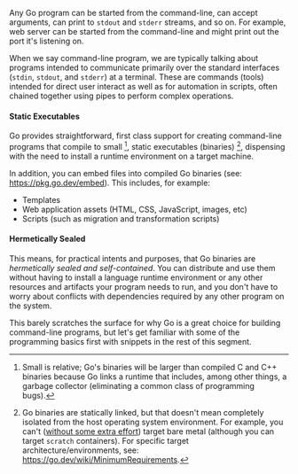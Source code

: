 Any Go program can be started from the command-line, can accept arguments, can print to `stdout` and `stderr` streams, and so on. For example, web server can be started from the command-line and might print out the port it's listening on.

When we say command-line program, we are typically talking about programs intended to communicate primarily over the standard interfaces (`stdin`, `stdout`, and `stderr`) at a terminal. These are commands (tools) intended for direct user interact as well as for automation in scripts, often chained together using pipes to perform complex operations.

#### Static Executables

Go provides straightforward, first class support for creating command-line programs that compile to small [^1], static executables (binaries) [^2], dispensing with the need to install a runtime environment on a target machine.

In addition, you can embed files into compiled Go binaries (see: https://pkg.go.dev/embed). This includes, for example:

* Templates
* Web application assets (HTML, CSS, JavaScript, images, etc)
* Scripts (such as migration and transformation scripts)

#### Hermetically Sealed

This means, for practical intents and purposes, that Go binaries are *hermetically sealed and self-contained*. You can distribute and use them without having to install a language runtime environment or any other resources and artifacts your program needs to run, and you don't have to worry about conflicts with dependencies required by any other program on the system.

This barely scratches the surface for why Go is a great choice for building command-line programs, but let's get familiar with some of the programming basics first with snippets in the rest of this segment.


[^1]:  Small is relative; Go's binaries will be larger than compiled C and C++ binaries because Go links a runtime that includes, among other things, a garbage collector (eliminating a common class of programming bugs).
 
[^2]: Go binaries are statically linked, but that doesn't mean completely isolated from the host operating system environment. For example, you can't ([without some extra effort](https://github.com/tinygo-org/tinygo)) target bare metal (although you can target `scratch` containers). For specific target architecture/environments, see: https://go.dev/wiki/MinimumRequirements.
